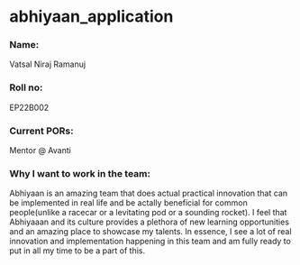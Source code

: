 # abhiyaan_application

### Name:
Vatsal Niraj Ramanuj

### Roll no:
EP22B002

### Current PORs:
Mentor @ Avanti

### Why I want to work in the team:
Abhiyaan is an amazing team that does actual practical innovation that can be implemented in real life and be actally beneficial for common people(unlike a racecar or a levitating pod or a sounding rocket). I feel that Abhiyaaan and its culture provides a plethora of new learning opportunities and an amazing place to showcase my talents. In essence, I see a lot of real innovation and implementation happening in this team and am fully ready to put in all my time to be a part of this.
